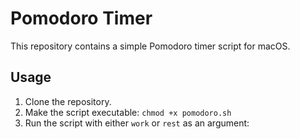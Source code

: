 # Pomodoro Timer

This repository contains a simple Pomodoro timer script for macOS.

## Usage

1. Clone the repository.
2. Make the script executable: `chmod +x pomodoro.sh`
3. Run the script with either `work` or `rest` as an argument:

